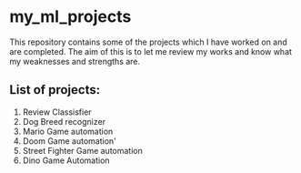 # my_ml_projects

This repository contains some of the projects which I have worked on and are completed.
The aim of this is to let me review my works and know what my weaknesses and strengths are.

## List of projects:
1. Review Classisfier
2. Dog Breed recognizer
3. Mario Game automation
4. Doom Game automation'
5. Street Fighter Game automation
6. Dino Game Automation
